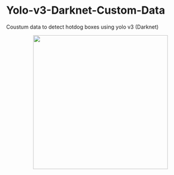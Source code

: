 # Yolo-v3-Darknet-Custom-Data
Coustum data to detect hotdog boxes using yolo v3 (Darknet)
<p align="center">
    <img src="../assets/preds.jpg" width="360"\>
</p>

